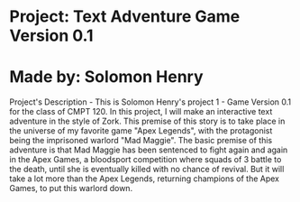 # Project: Text Adventure Game Version 0.1
# Made by: Solomon Henry

Project's Description - This is Solomon Henry's project 1 - Game Version 0.1 for the class of CMPT 120. In this project, I will make an interactive text adventure in the style of Zork. This premise of this story is to take place in the universe of my favorite game "Apex Legends", with the protagonist being the imprisoned warlord "Mad Maggie". The basic premise of this adventure is that Mad Maggie has been sentenced to fight again and again in the Apex Games, a bloodsport competition where squads of 3 battle to the death, until she is eventually killed with no chance of revival. But it will take a lot more than the Apex Legends, returning champions of the Apex Games, to put this warlord down.
